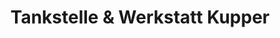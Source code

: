 ---
title: "Tankstelle & Werkstatt Kupper"
url: /kroeppen/tankstelle-und-werkstatt-kupper/
shop: Autowerkstatt
---